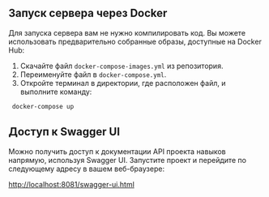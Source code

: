 ## Запуск сервера через Docker

Для запуска сервера вам не нужно компилировать код. Вы можете использовать предварительно собранные образы, доступные на
Docker Hub:

1. Скачайте файл `docker-compose-images.yml` из репозитория.
2. Переименуйте файл в `docker-compose.yml`.
3. Откройте терминал в директории, где расположен файл, и выполните команду:

```sh 
 docker-compose up 
```

## Доступ к Swagger UI

Можно получить доступ к документации API проекта навыков напрямую, используя Swagger UI. Запустите проект и перейдите по
следующему адресу в вашем веб-браузере:

[http://localhost:8081/swagger-ui.html](http://localhost:8081/swagger-ui.html)